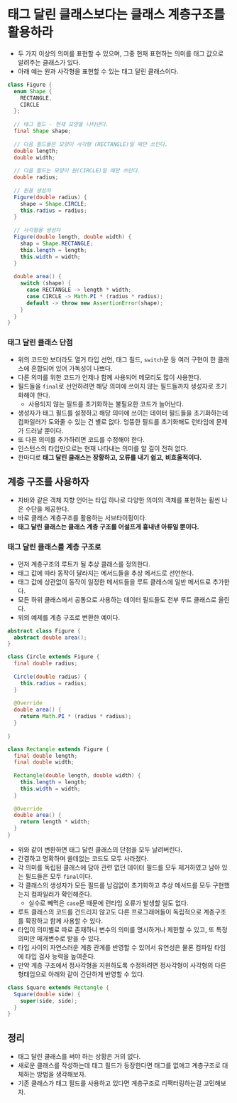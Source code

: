 # 태그 달린 클래스보다는 클래스 계층구조를 활용하라

* 두 가지 이상의 의미를 표현할 수 있으며, 그중 현재 표현하는 의미를 태그 값으로 알려주는 클래스가 있다.
* 아래 예는 원과 사각형을 표현할 수 있는 태그 달린 클래스이다.
```java
class Figure {
  enum Shape {
    RECTANGLE,
    CIRCLE
  };
  
  // 태그 필드 - 현재 모양을 나타낸다.
  final Shape shape;
  
  // 다음 필드들은 모양이 사각형 (RECTANGLE)일 때만 쓰인다.
  double length;
  double width;
  
  // 다음 필드는 모양이 원(CIRCLE)일 때만 쓰인다.
  double radius;
  
  // 원용 생성자
  Figure(double radius) {
    shape = Shape.CIRCLE;
    this.radius = radius;
  }
  
  // 사각형용 생성자
  Figure(double length, double width) {
    shap = Shape.RECTANGLE;
    this.length = length;
    this.width = width;
  }
  
  double area() {
    switch (shape) {
      case RECTANGLE -> length * width;
      case CIRCLE -> Math.PI * (radius * radius);
      default -> throw new AssertionError(shape);
    }
  }
}
```

### 태그 달린 클래스 단점

* 위의 코드만 보더라도 열거 타입 선언, 태그 필드, `switch`문 등 여러 구현이 한 클래스에 혼합되어 있어 가독성이 나쁘다.
* 다른 의미를 위한 코드가 언제나 함께 사용되어 메모리도 많이 사용한다.
* 필드들을 `final`로 선언하려면 해당 의미에 쓰이지 않는 필드들까지 생성자로 초기화해야 한다.
  * 사용되지 않는 필드를 초기화하는 불필요한 코드가 늘어난다.
* 생성자가 태그 필드를 설정하고 해당 의미에 쓰이는 데이터 필드들을 초기화하는데 컴파일러가 도와줄 수 있는 건 별로 없다.
  엉뚱한 필드를 초기화해도 런타임에 문제가 드러날 뿐이다.
* 또 다른 의미를 추가하려면 코드를 수정해야 한다.
* 인스턴스의 타입만으로는 현재 나타내는 의미를 알 길이 전혀 없다.
* 한마디로 **태그 달린 클래스는 장황하고, 오류를 내기 쉽고, 비효울적이다.**

## 계층 구조를 사용하자

* 자바와 같은 객체 지향 언어는 타입 하나로 다양한 의미의 객체를 표현하는 휠씬 나은 수단을 제공한다.
* 바로 클래스 계층구조를 활용하는 서브타이핑이다.
* **태그 달린 클래스는 클래스 계층 구조를 어설프게 흉내낸 아류일 뿐이다.**

### 태그 달린 클래스를 계층 구조로

* 먼저 계층구조의 루트가 될 추상 클래스를 정의한다.
* 태그 값에 따라 동작이 달라지는 메서드들을 추상 메서드로 선언한다.
* 태그 값에 상관없이 동작이 일정한 메서드들을 루트 클래스에 일반 메서드로 추가한다.
* 모든 하위 클래스에서 공통으로 사용하는 데이터 필드들도 전부 루트 클래스로 올린다.
* 위의 예제를 계층 구조로 변환한 예이다.
```java
abstract class Figure {
  abstract double area();
}

class Circle extends Figure {
  final double radius;
  
  Circle(double radius) {
    this.radius = radius;
  }
  
  @Override
  double area() {
    return Math.PI * (radius * radius);
  }
  
}

class Rectangle extends Figure {
  final double length;
  final double width;
  
  Rectangle(double length, double width) {
    this.length = length;
    this.width = width;
  }
  
  @Override
  double area() {
    return length * width;
  }
}
```

* 위와 같이 변환하면 태그 달린 클래스의 단점을 모두 날려버린다.
* 간결하고 명확하며 쓸데없는 코드도 모두 사라졌다.
* 각 의미를 독립된 클래스에 담아 관련 없던 데이터 필드를 모두 제거하였고 남아 있는 필드들은 모두 `final`이다.
* 각 클래스의 생성자가 모든 필드를 남김없이 초기화하고 추상 메서드를 모두 구현했는지 컴파일러가 확인해준다.
  * 실수로 빼먹은 `case`문 때문에 런타임 오류가 발생할 일도 없다.
* 루트 클래스의 코드를 건드리지 않고도 다른 프로그래머들이 독립적으로 계층구조를 확장하고 함께 사용할 수 있다.
* 타입이 의미별로 따로 존재하니 변수의 의미를 명시하거나 제한할 수 있고, 또 특정 의미만 매개변수로 받을 수 있다.
* 타입 사이의 자연스러운 계층 관계를 반영할 수 있어서 유연성은 물론 컴파일 타임에 타입 검사 능력을 높여준다.
* 만약 계층 구조에서 정사각형을 지원하도록 수정하려면 정사각형이 사각형의 다른 형태임으로 아래와 같이 간단하게 반영할 수 있다.

```java
class Square extends Rectangle {
  Square(double side) {
    super(side, side);
  }
}
```

## 정리

* 태그 달린 클래스를 써야 하는 상황은 거의 없다.
* 새로운 클래스를 작성하는데 태그 필드가 등장한다면 태그를 없애고 계층구조로 대체하는 방법을 생각해보자.
* 기존 클래스가 태그 필드를 사용하고 있다면 계층구조로 리팩터링하는걸 고민해보자.
